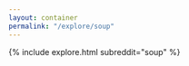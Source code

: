 ```yaml
---
layout: container
permalink: "/explore/soup"
---
```


<link rel="stylesheet" type="text/css" href="/static/css/explore.css">
{% include explore.html subreddit="soup" %}
